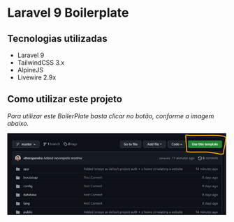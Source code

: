 # Laravel 9 Boilerplate

## Tecnologias utilizadas

-   Laravel 9
-   TailwindCSS 3.x
-   AlpineJS
-   Livewire 2.9x

## Como utilizar este projeto

_Para utilizar este BoilerPlate basta clicar no botão, conforme a imagem abaixo._

![How to use](https://github.com/vitoropereira/startTemplateLaravel/blob/master/public/img/how_to_use.png)
